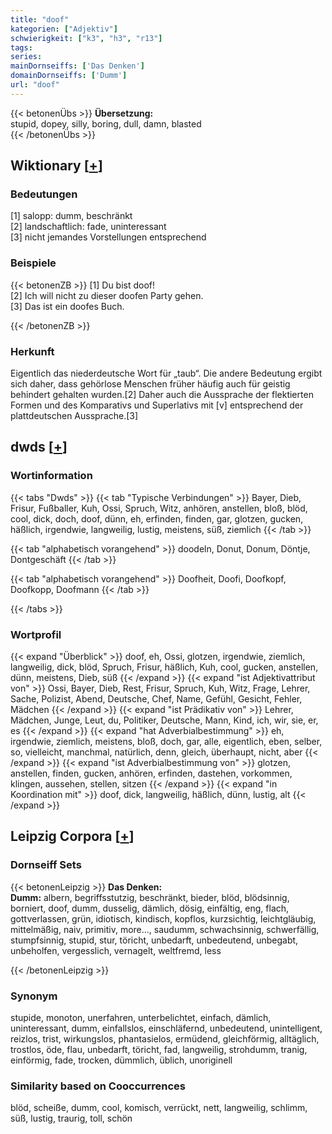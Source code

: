 ```yaml
---
title: "doof"
kategorien: ["Adjektiv"]
schwierigkeit: ["k3", "h3", "r13"]
tags:
series:
mainDornseiffs: ['Das Denken']
domainDornseiffs: ['Dumm']
url: "doof"
---
```


{{< betonenÜbs >}}
**Übersetzung:**  
stupid, dopey, silly, boring, dull, damn, blasted  
{{< /betonenÜbs >}}

## Wiktionary [[+](https://de.wiktionary.org/wiki/doof)]

### Bedeutungen
[1] salopp: dumm, beschränkt  
[2] landschaftlich: fade, uninteressant  
[3] nicht jemandes Vorstellungen entsprechend  

### Beispiele
{{< betonenZB >}}
[1] Du bist doof!  
[2] Ich will nicht zu dieser doofen Party gehen.  
[3] Das ist ein doofes Buch.  

{{< /betonenZB >}}
### Herkunft
Eigentlich das niederdeutsche Wort für „taub“. Die andere Bedeutung ergibt sich daher, dass gehörlose Menschen früher häufig auch für geistig behindert gehalten wurden.[2] Daher auch die Aussprache der flektierten Formen und des Komparativs und Superlativs mit [v] entsprechend der plattdeutschen Aussprache.[3]  



## dwds [[+](https://www.dwds.de/wb/doof)]

### Wortinformation
{{< tabs "Dwds" >}}
{{< tab "Typische Verbindungen" >}}
Bayer, Dieb, Frisur, Fußballer, Kuh, Ossi, Spruch, Witz, anhören, anstellen, bloß, blöd, cool, dick, doch, doof, dünn, eh, erfinden, finden, gar, glotzen, gucken, häßlich, irgendwie, langweilig, lustig, meistens, süß, ziemlich
{{< /tab >}}

{{< tab "alphabetisch vorangehend" >}}
doodeln, Donut, Donum, Döntje, Dontgeschäft
{{< /tab >}}

{{< tab "alphabetisch vorangehend" >}}
Doofheit, Doofi, Doofkopf, Doofkopp, Doofmann
{{< /tab >}}

{{< /tabs >}}

### Wortprofil
{{< expand "Überblick" >}} doof, eh, Ossi, glotzen, irgendwie, ziemlich, langweilig, dick, blöd, Spruch, Frisur, häßlich, Kuh, cool, gucken, anstellen, dünn, meistens, Dieb, süß {{< /expand >}}
{{< expand "ist Adjektivattribut von" >}} Ossi, Bayer, Dieb, Rest, Frisur, Spruch, Kuh, Witz, Frage, Lehrer, Sache, Polizist, Abend, Deutsche, Chef, Name, Gefühl, Gesicht, Fehler, Mädchen {{< /expand >}}
{{< expand "ist Prädikativ von" >}} Lehrer, Mädchen, Junge, Leut, du, Politiker, Deutsche, Mann, Kind, ich, wir, sie, er, es {{< /expand >}}
{{< expand "hat Adverbialbestimmung" >}} eh, irgendwie, ziemlich, meistens, bloß, doch, gar, alle, eigentlich, eben, selber, so, vielleicht, manchmal, natürlich, denn, gleich, überhaupt, nicht, aber {{< /expand >}}
{{< expand "ist Adverbialbestimmung von" >}} glotzen, anstellen, finden, gucken, anhören, erfinden, dastehen, vorkommen, klingen, aussehen, stellen, sitzen {{< /expand >}}
{{< expand "in Koordination mit" >}} doof, dick, langweilig, häßlich, dünn, lustig, alt {{< /expand >}}

## Leipzig Corpora [[+](https://corpora.uni-leipzig.de/en/res?word=doof&corpusId=deu_newscrawl-public_2018)]

### Dornseiff Sets
{{< betonenLeipzig >}}
**Das Denken:**  
**Dumm:** albern, begriffsstutzig, beschränkt, bieder, blöd, blödsinnig, borniert, doof, dumm, dusselig, dämlich, dösig, einfältig, eng, flach, gottverlassen, grün, idiotisch, kindisch, kopflos, kurzsichtig, leichtgläubig, mittelmäßig, naiv, primitiv, more..., saudumm, schwachsinnig, schwerfällig, stumpfsinnig, stupid, stur, töricht, unbedarft, unbedeutend, unbegabt, unbeholfen, vergesslich, vernagelt, weltfremd, less  

{{< /betonenLeipzig >}}

### Synonym
stupide, monoton, unerfahren, unterbelichtet, einfach, dämlich, uninteressant, dumm, einfallslos, einschläfernd, unbedeutend, unintelligent, reizlos, trist, wirkungslos, phantasielos, ermüdend, gleichförmig, alltäglich, trostlos, öde, flau, unbedarft, töricht, fad, langweilig, strohdumm, tranig, einförmig, fade, trocken, dümmlich, üblich, unoriginell


### Similarity based on Cooccurrences
blöd, scheiße, dumm, cool, komisch, verrückt, nett, langweilig, schlimm, süß, lustig, traurig, toll, schön

